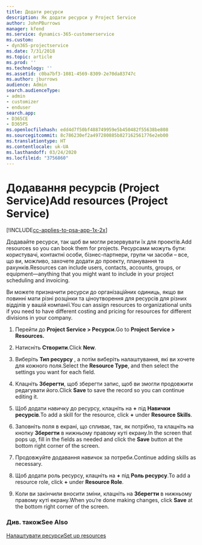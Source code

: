 ```yaml
---
title: Додати ресурси
description: Як додати ресурси у Project Service
author: JohnPBurrows
manager: kfend
ms.service: dynamics-365-customerservice
ms.custom:
- dyn365-projectservice
ms.date: 7/31/2018
ms.topic: article
ms.prod: ''
ms.technology: ''
ms.assetid: c0ba7bf3-1081-4569-8309-2e70da83747c
ms.author: jburrows
audience: Admin
search.audienceType:
- admin
- customizer
- enduser
search.app:
- D365CE
- D365PS
ms.openlocfilehash: edd4d7f50bf488749959e5b450482f55638be808
ms.sourcegitcommit: 8c786230ef2a497280885b827162561776e2eb00
ms.translationtype: HT
ms.contentlocale: uk-UA
ms.lasthandoff: 03/24/2020
ms.locfileid: "3756860"
---
```

# <a name="add-resources-project-service"></a><span data-ttu-id="b0af3-103">Додавання ресурсів (Project Service)</span><span class="sxs-lookup"><span data-stu-id="b0af3-103">Add resources (Project Service)</span></span>

[!INCLUDE[cc-applies-to-psa-app-1x-2x](../includes/cc-applies-to-psa-app-1x-2x.md)]

<span data-ttu-id="b0af3-104">Додавайте ресурси, так щоб ви могли резервувати їх для проектів.</span><span class="sxs-lookup"><span data-stu-id="b0af3-104">Add resources so you can book them for projects.</span></span> <span data-ttu-id="b0af3-105">Ресурсами можуть бути: користувачі, контактні особи, бізнес-партнери, групи чи засоби – все, що ви, можливо, захочете додати до проекту, планування та рахунків.</span><span class="sxs-lookup"><span data-stu-id="b0af3-105">Resources can include users, contacts, accounts, groups, or equipment—anything that you might want to include in your project scheduling and invoicing.</span></span>  
  
<span data-ttu-id="b0af3-106">Ви можете призначити ресурси до організаційних одиниць, якщо ви повинні мати різні розцінки та ціноутворення для ресурсів для різних відділів у вашій компанії.</span><span class="sxs-lookup"><span data-stu-id="b0af3-106">You can assign resources to organizational units if you need to have different costing and pricing for resources for different divisions in your company.</span></span>  
  
1.  <span data-ttu-id="b0af3-107">Перейти до **Project Service > Ресурси**.</span><span class="sxs-lookup"><span data-stu-id="b0af3-107">Go to **Project Service > Resources.**</span></span>  
  
2.  <span data-ttu-id="b0af3-108">Натисніть **Створити**.</span><span class="sxs-lookup"><span data-stu-id="b0af3-108">Click **New**.</span></span>  
  
3.  <span data-ttu-id="b0af3-109">Виберіть **Тип ресурсу** , а потім виберіть налаштування, які ви хочете для кожного поля.</span><span class="sxs-lookup"><span data-stu-id="b0af3-109">Select the **Resource Type**, and then select the settings you want for each field.</span></span>  
  
4.  <span data-ttu-id="b0af3-110">Клацніть **Зберегти**, щоб зберегти запис, щоб ви змогли продовжити редагувати його.</span><span class="sxs-lookup"><span data-stu-id="b0af3-110">Click **Save** to save the record so you can continue editing it.</span></span>  
  
5.  <span data-ttu-id="b0af3-111">Щоб додати навичку до ресурсу, клацніть на **+** під **Навички ресурсів**.</span><span class="sxs-lookup"><span data-stu-id="b0af3-111">To add a skill for the resource, click **+** under **Resource Skills**.</span></span>  
  
6.  <span data-ttu-id="b0af3-112">Заповніть поля в екрані, що спливає, так, як потрібно, та клацніть на кнопку **Зберегти** в нижньому правому куті екрану.</span><span class="sxs-lookup"><span data-stu-id="b0af3-112">In the screen that pops up, fill in the fields as needed and click the **Save** button at the bottom right corner of the screen.</span></span>  
  
7.  <span data-ttu-id="b0af3-113">Продовжуйте додавання навичок за потреби.</span><span class="sxs-lookup"><span data-stu-id="b0af3-113">Continue adding skills as necessary.</span></span>  
  
8.  <span data-ttu-id="b0af3-114">Щоб додати роль ресурсу, клацніть на **+** під **Роль ресурсу**.</span><span class="sxs-lookup"><span data-stu-id="b0af3-114">To add a resource role, click **+** under **Resource Role**.</span></span>  
  
9. <span data-ttu-id="b0af3-115">Коли ви закінчили вносити зміни, клацніть на **Зберегти** в нижньому правому куті екрану.</span><span class="sxs-lookup"><span data-stu-id="b0af3-115">When you’re done making changes, click **Save** at the bottom right corner of the screen.</span></span>  
  
### <a name="see-also"></a><span data-ttu-id="b0af3-116">Див. також</span><span class="sxs-lookup"><span data-stu-id="b0af3-116">See Also</span></span>  
 [<span data-ttu-id="b0af3-117">Налаштувати ресурси</span><span class="sxs-lookup"><span data-stu-id="b0af3-117">Set up resources</span></span>](../project-service/set-up-resources.md)
